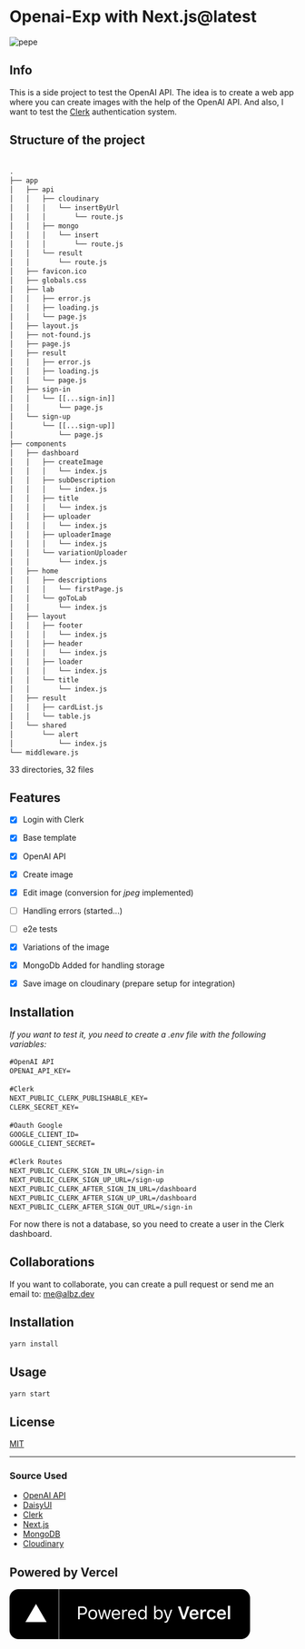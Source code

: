 # Openai-Exp with Next.js@latest
![pepe](https://www.icegif.com/wp-content/uploads/2023/01/icegif-804.gif)

## Info
This is a side project to test the OpenAI API. The idea is to create a web app where you can create images with the help of the OpenAI API.
And also, I want to test the [Clerk](https://clerk.dev/) authentication system.


## Structure of the project
```

.
├── app
│   ├── api
│   │   ├── cloudinary
│   │   │   └── insertByUrl
│   │   │       └── route.js
│   │   ├── mongo
│   │   │   └── insert
│   │   │       └── route.js
│   │   └── result
│   │       └── route.js
│   ├── favicon.ico
│   ├── globals.css
│   ├── lab
│   │   ├── error.js
│   │   ├── loading.js
│   │   └── page.js
│   ├── layout.js
│   ├── not-found.js
│   ├── page.js
│   ├── result
│   │   ├── error.js
│   │   ├── loading.js
│   │   └── page.js
│   ├── sign-in
│   │   └── [[...sign-in]]
│   │       └── page.js
│   └── sign-up
│       └── [[...sign-up]]
│           └── page.js
├── components
│   ├── dashboard
│   │   ├── createImage
│   │   │   └── index.js
│   │   ├── subDescription
│   │   │   └── index.js
│   │   ├── title
│   │   │   └── index.js
│   │   ├── uploader
│   │   │   └── index.js
│   │   ├── uploaderImage
│   │   │   └── index.js
│   │   └── variationUploader
│   │       └── index.js
│   ├── home
│   │   ├── descriptions
│   │   │   └── firstPage.js
│   │   └── goToLab
│   │       └── index.js
│   ├── layout
│   │   ├── footer
│   │   │   └── index.js
│   │   ├── header
│   │   │   └── index.js
│   │   ├── loader
│   │   │   └── index.js
│   │   └── title
│   │       └── index.js
│   ├── result
│   │   ├── cardList.js
│   │   └── table.js
│   └── shared
│       └── alert
│           └── index.js
└── middleware.js
```

33 directories, 32 files

## Features
- [x] Login with Clerk
- [x] Base template
- [x] OpenAI API
- [x] Create image
- [x] Edit image (conversion for *jpeg* implemented)
- [ ] Handling errors (started...)
- [ ] e2e tests
- [x] Variations of the image
- [x] MongoDb Added for handling storage
- [x] Save image on cloudinary (prepare setup for integration)


## Installation
_If you want to test it, you need to create a .env file with the following variables:_
```
#OpenAI API
OPENAI_API_KEY=

#Clerk
NEXT_PUBLIC_CLERK_PUBLISHABLE_KEY=
CLERK_SECRET_KEY=

#Oauth Google
GOOGLE_CLIENT_ID=
GOOGLE_CLIENT_SECRET=

#Clerk Routes
NEXT_PUBLIC_CLERK_SIGN_IN_URL=/sign-in
NEXT_PUBLIC_CLERK_SIGN_UP_URL=/sign-up
NEXT_PUBLIC_CLERK_AFTER_SIGN_IN_URL=/dashboard
NEXT_PUBLIC_CLERK_AFTER_SIGN_UP_URL=/dashboard
NEXT_PUBLIC_CLERK_AFTER_SIGN_OUT_URL=/sign-in

```

For now there is not a database, so you need to create a user in the Clerk dashboard.

## Collaborations
If you want to collaborate, you can create a pull request or send me an email to: [me@albz.dev](me@albz.dev)


## Installation
```
yarn install
```
## Usage
```
yarn start
```
## License
[MIT](https://choosealicense.com/licenses/mit/)

____

### Source Used 
- [OpenAI API](https://beta.openai.com/docs/introduction)
- [DaisyUI](https://daisyui.com/)
- [Clerk](https://clerk.dev/)
- [Next.js](https://nextjs.org/)
- [MongoDB](https://www.mongodb.com/)
- [Cloudinary](https://cloudinary.com/)

## Powered by Vercel
[![Powered by Vercel](https://raw.githubusercontent.com/abumalick/powered-by-vercel/master/powered-by-vercel.svg)](https://vercel.com?utm_source=powered-by-vercel)